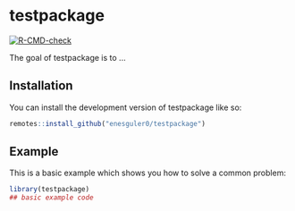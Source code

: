 
# testpackage

<!-- badges: start -->
[![R-CMD-check](https://github.com/enesguler0/testpackage/actions/workflows/R-CMD-check.yaml/badge.svg)](https://github.com/enesguler0/testpackage/actions/workflows/R-CMD-check.yaml)
<!-- badges: end -->

The goal of testpackage is to ...

## Installation

You can install the development version of testpackage like so:

``` r
remotes::install_github("enesguler0/testpackage")
```

## Example

This is a basic example which shows you how to solve a common problem:

``` r
library(testpackage)
## basic example code
```

